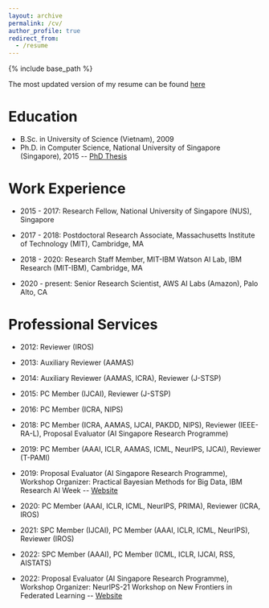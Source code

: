 ```yaml
---
layout: archive
permalink: /cv/
author_profile: true
redirect_from:
  - /resume
---
```


{% include base_path %}

The most updated version of my resume can be found [here](http://htnghia87.github.io/files/resume.pdf)

Education
======
* B.Sc. in University of Science (Vietnam), 2009
* Ph.D. in Computer Science, National University of Singapore (Singapore), 2015 -- [PhD Thesis](http://htnghia87.github.io/files/phdthesis.pdf)

Work Experience
======
* 2015 - 2017: Research Fellow, National University of Singapore (NUS), Singapore

* 2017 - 2018: Postdoctoral Research Associate, Massachusetts Institute of Technology (MIT), Cambridge, MA

* 2018 - 2020: Research Staff Member, MIT-IBM Watson AI Lab, IBM Research (MIT-IBM), Cambridge, MA

* 2020 - present: Senior Research Scientist, AWS AI Labs (Amazon), Palo Alto, CA

Professional Services
======
* 2012: Reviewer (IROS)

* 2013: Auxiliary Reviewer (AAMAS)

* 2014: Auxiliary Reviewer (AAMAS, ICRA), Reviewer (J-STSP)

* 2015: PC Member (IJCAI), Reviewer (J-STSP)

* 2016: PC Member (ICRA, NIPS)

* 2018: PC Member (ICRA, AAMAS, IJCAI, PAKDD, NIPS), Reviewer (IEEE-RA-L), Proposal Evaluator (AI Singapore Research Programme)

* 2019: PC Member (AAAI, ICLR, AAMAS, ICML, NeurIPS, IJCAI), Reviewer (T-PAMI)

* 2019: Proposal Evaluator (AI Singapore Research Programme), Workshop Organizer: Practical Bayesian Methods for Big Data, IBM Research AI Week -- [Website](https://deeplybayesian.github.io/)

* 2020: PC Member (AAAI, ICLR, ICML, NeurIPS, PRIMA), Reviewer (ICRA, IROS)

* 2021: SPC Member (IJCAI), PC Member (AAAI, ICLR, ICML, NeurIPS), Reviewer (IROS)

* 2022: SPC Member (AAAI), PC Member (ICML, ICLR, IJCAI, RSS, AISTATS)

* 2022: Proposal Evaluator (AI Singapore Research Programme), Workshop Organizer: NeurIPS-21 Workshop on New Frontiers in Federated Learning -- [Website](https://neurips2021workshopfl.github.io/NFFL-2021/)